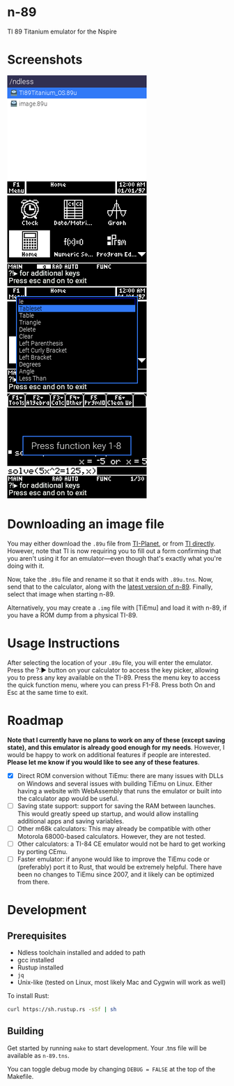 # n-89
TI 89 Titanium emulator for the Nspire

# Screenshots
![File picker](<screenshots/File chooser.png>)
![Home](screenshots/Home.png)
![Key picker](<screenshots/Key picker.png>)
![Function keys](<screenshots/Function key.png>)

# Downloading an image file
You may either download the `.89u` file from [TI-Planet], or from [TI 
directly]. However, note that TI is now requiring you to fill out a form
confirming that you aren't using it for an emulator—even though that's
exactly what you're doing with it.

Now, take the `.89u` file and rename it so that it ends with `.89u.tns`.
Now, send that to the calculator, along with the [latest version of
n-89]. Finally, select that image when starting n-89.

Alternatively, you may create a `.img` file with [TiEmu] and load it
with n-89, if you have a ROM dump from a physical TI-89.


[TI-Planet]: https://tiplanet.org/forum/archives_voir.php?id=1863
[TI directly]: https://education.ti.com/en/software/details/en/6633925F6176419197BF6CA051F5F7B4/89ti89tioperatingsystem
[download TiLP]: http://lpg.ticalc.org/prj_tilp/index.html
[downloading TiEmu]: http://lpg.ticalc.org/prj_tiemu/
[latest version of n-89]: https://github.com/lights0123/n-89/releases

# Usage Instructions
After selecting the location of your `.89u` file, you will enter the
emulator. Press the ?:▶ button on your calculator to access the key
picker, allowing you to press any key available on the TI-89. Press the
menu key to access the quick function menu, where you can press F1-F8.
Press both On and Esc at the same time to exit.

# Roadmap
**Note that I currently have no plans to work on any of these (except
saving state), and this emulator is already good enough for my needs**.
However, I would be happy to work on additional features if people are
interested. **Please let me know if you would like to see any of these
features**.

- [x] Direct ROM conversion without TiEmu: there are many issues with
      DLLs on Windows and several issues with building TiEmu on Linux.
      Either having a website with WebAssembly that runs the emulator or
      built into the calculator app would be useful.
- [ ] Saving state support: support for saving the RAM between launches.
      This would greatly speed up startup, and would allow installing
      additional apps and saving variables.
- [ ] Other m68k calculators: This may already be compatible with other
      Motorola 68000-based calculators. However, they are not tested.
- [ ] Other calculators: a TI-84 CE emulator would not be hard to get
      working by porting CEmu.
- [ ] Faster emulator: if anyone would like to improve the TiEmu code or
      (preferably) port it to Rust, that would be extremely helpful.
      There have been no changes to TiEmu since 2007, and it likely can
      be optimized from there.

# Development
## Prerequisites
- Ndless toolchain installed and added to path
- gcc installed
- Rustup installed
- `jq`
- Unix-like (tested on Linux, most likely Mac and Cygwin will work as
  well)

To install Rust:
```bash
curl https://sh.rustup.rs -sSf | sh
```

## Building
Get started by running `make` to start development. Your .tns file will
be available as `n-89.tns`.

You can toggle debug mode by changing `DEBUG = FALSE` at the top of the
Makefile.
